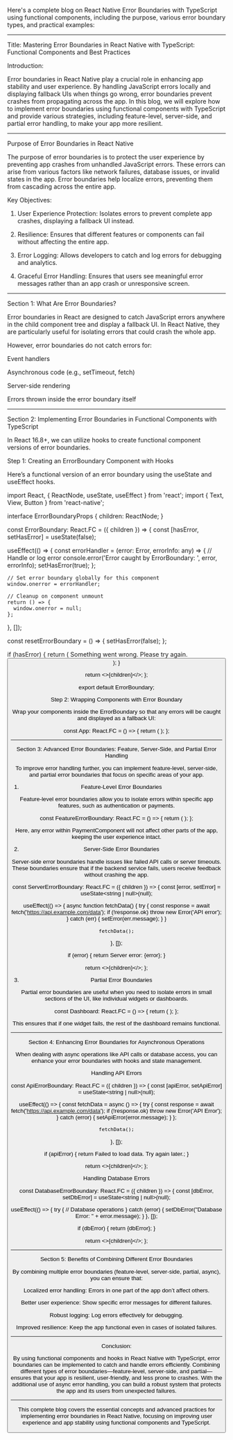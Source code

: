 Here's a complete blog on React Native Error Boundaries with TypeScript using functional components, including the purpose, various error boundary types, and practical examples:


---

Title: Mastering Error Boundaries in React Native with TypeScript: Functional Components and Best Practices

Introduction:

Error boundaries in React Native play a crucial role in enhancing app stability and user experience. By handling JavaScript errors locally and displaying fallback UIs when things go wrong, error boundaries prevent crashes from propagating across the app. In this blog, we will explore how to implement error boundaries using functional components with TypeScript and provide various strategies, including feature-level, server-side, and partial error handling, to make your app more resilient.


---

Purpose of Error Boundaries in React Native

The purpose of error boundaries is to protect the user experience by preventing app crashes from unhandled JavaScript errors. These errors can arise from various factors like network failures, database issues, or invalid states in the app. Error boundaries help localize errors, preventing them from cascading across the entire app.

Key Objectives:

1. User Experience Protection: Isolates errors to prevent complete app crashes, displaying a fallback UI instead.


2. Resilience: Ensures that different features or components can fail without affecting the entire app.


3. Error Logging: Allows developers to catch and log errors for debugging and analytics.


4. Graceful Error Handling: Ensures that users see meaningful error messages rather than an app crash or unresponsive screen.




---

Section 1: What Are Error Boundaries?

Error boundaries in React are designed to catch JavaScript errors anywhere in the child component tree and display a fallback UI. In React Native, they are particularly useful for isolating errors that could crash the whole app.

However, error boundaries do not catch errors for:

Event handlers

Asynchronous code (e.g., setTimeout, fetch)

Server-side rendering

Errors thrown inside the error boundary itself



---

Section 2: Implementing Error Boundaries in Functional Components with TypeScript

In React 16.8+, we can utilize hooks to create functional component versions of error boundaries.

Step 1: Creating an ErrorBoundary Component with Hooks

Here’s a functional version of an error boundary using the useState and useEffect hooks.

import React, { ReactNode, useState, useEffect } from 'react';
import { Text, View, Button } from 'react-native';

interface ErrorBoundaryProps {
  children: ReactNode;
}

const ErrorBoundary: React.FC<ErrorBoundaryProps> = ({ children }) => {
  const [hasError, setHasError] = useState(false);

  useEffect(() => {
    const errorHandler = (error: Error, errorInfo: any) => {
      // Handle or log error
      console.error('Error caught by ErrorBoundary: ', error, errorInfo);
      setHasError(true);
    };

    // Set error boundary globally for this component
    window.onerror = errorHandler;

    // Cleanup on component unmount
    return () => {
      window.onerror = null;
    };
  }, []);

  const resetErrorBoundary = () => {
    setHasError(false);
  };

  if (hasError) {
    return (
      <View>
        <Text>Something went wrong. Please try again.</Text>
        <Button title="Retry" onPress={resetErrorBoundary} />
      </View>
    );
  }

  return <>{children}</>;
};

export default ErrorBoundary;

Step 2: Wrapping Components with Error Boundary

Wrap your components inside the ErrorBoundary so that any errors will be caught and displayed as a fallback UI:

const App: React.FC = () => {
  return (
    <ErrorBoundary>
      <MyComponent />
    </ErrorBoundary>
  );
};


---

Section 3: Advanced Error Boundaries: Feature, Server-Side, and Partial Error Handling

To improve error handling further, you can implement feature-level, server-side, and partial error boundaries that focus on specific areas of your app.

1. Feature-Level Error Boundaries

Feature-level error boundaries allow you to isolate errors within specific app features, such as authentication or payments.

const FeatureErrorBoundary: React.FC = () => {
  return (
    <ErrorBoundary>
      <PaymentComponent />
    </ErrorBoundary>
  );
};

Here, any error within PaymentComponent will not affect other parts of the app, keeping the user experience intact.

2. Server-Side Error Boundaries

Server-side error boundaries handle issues like failed API calls or server timeouts. These boundaries ensure that if the backend service fails, users receive feedback without crashing the app.

const ServerErrorBoundary: React.FC = ({ children }) => {
  const [error, setError] = useState<string | null>(null);

  useEffect(() => {
    async function fetchData() {
      try {
        const response = await fetch('https://api.example.com/data');
        if (!response.ok) throw new Error('API error');
      } catch (err) {
        setError(err.message);
      }
    }

    fetchData();
  }, []);

  if (error) {
    return <Text>Server error: {error}</Text>;
  }

  return <>{children}</>;
};

3. Partial Error Boundaries

Partial error boundaries are useful when you need to isolate errors in small sections of the UI, like individual widgets or dashboards.

const Dashboard: React.FC = () => {
  return (
    <View>
      <ErrorBoundary>
        <Widget1 />
      </ErrorBoundary>
      <ErrorBoundary>
        <Widget2 />
      </ErrorBoundary>
    </View>
  );
};

This ensures that if one widget fails, the rest of the dashboard remains functional.


---

Section 4: Enhancing Error Boundaries for Asynchronous Operations

When dealing with async operations like API calls or database access, you can enhance your error boundaries with hooks and state management.

Handling API Errors

const ApiErrorBoundary: React.FC = ({ children }) => {
  const [apiError, setApiError] = useState<string | null>(null);

  useEffect(() => {
    const fetchData = async () => {
      try {
        const response = await fetch('https://api.example.com/data');
        if (!response.ok) throw new Error('API Error');
      } catch (error) {
        setApiError(error.message);
      }
    };

    fetchData();
  }, []);

  if (apiError) {
    return <Text>Failed to load data. Try again later.</Text>;
  }

  return <>{children}</>;
};

Handling Database Errors

const DatabaseErrorBoundary: React.FC = ({ children }) => {
  const [dbError, setDbError] = useState<string | null>(null);

  useEffect(() => {
    try {
      // Database operations
    } catch (error) {
      setDbError("Database Error: " + error.message);
    }
  }, []);

  if (dbError) {
    return <Text>{dbError}</Text>;
  }

  return <>{children}</>;
};


---

Section 5: Benefits of Combining Different Error Boundaries

By combining multiple error boundaries (feature-level, server-side, partial, async), you can ensure that:

Localized error handling: Errors in one part of the app don’t affect others.

Better user experience: Show specific error messages for different failures.

Robust logging: Log errors effectively for debugging.

Improved resilience: Keep the app functional even in cases of isolated failures.



---

Conclusion:

By using functional components and hooks in React Native with TypeScript, error boundaries can be implemented to catch and handle errors efficiently. Combining different types of error boundaries—feature-level, server-side, and partial—ensures that your app is resilient, user-friendly, and less prone to crashes. With the additional use of async error handling, you can build a robust system that protects the app and its users from unexpected failures.


---

This complete blog covers the essential concepts and advanced practices for implementing error boundaries in React Native, focusing on improving user experience and app stability using functional components and TypeScript.
